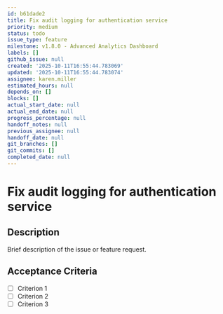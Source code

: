 ```yaml
---
id: b61dade2
title: Fix audit logging for authentication service
priority: medium
status: todo
issue_type: feature
milestone: v1.8.0 - Advanced Analytics Dashboard
labels: []
github_issue: null
created: '2025-10-11T16:55:44.783069'
updated: '2025-10-11T16:55:44.783074'
assignee: karen.miller
estimated_hours: null
depends_on: []
blocks: []
actual_start_date: null
actual_end_date: null
progress_percentage: null
handoff_notes: null
previous_assignee: null
handoff_date: null
git_branches: []
git_commits: []
completed_date: null
---
```


# Fix audit logging for authentication service

## Description

Brief description of the issue or feature request.

## Acceptance Criteria

- [ ] Criterion 1
- [ ] Criterion 2
- [ ] Criterion 3
